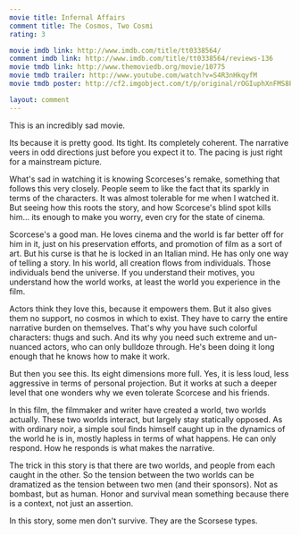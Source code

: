 ```yaml
---
movie title: Infernal Affairs
comment title: The Cosmos, Two Cosmi
rating: 3

movie imdb link: http://www.imdb.com/title/tt0338564/
comment imdb link: http://www.imdb.com/title/tt0338564/reviews-136
movie tmdb link: http://www.themoviedb.org/movie/10775
movie tmdb trailer: http://www.youtube.com/watch?v=S4R3nHkqyfM
movie tmdb poster: http://cf2.imgobject.com/t/p/original/rOGIuphXnFMS8PFQHo7vHOR3W5I.jpg

layout: comment
---
```


This is an incredibly sad movie.

Its because it is pretty good. Its tight. Its completely coherent. The narrative veers in odd directions just before you expect it to. The pacing is just right for a mainstream picture.

What's sad in watching it is knowing Scorceses's remake, something that follows this very closely. People seem to like the fact that its sparkly in terms of the characters. It was almost tolerable for me when I watched it. But seeing how this roots the story, and how Scorcese's blind spot kills him... its enough to make you worry, even cry for the state of cinema.

Scorcese's a good man. He loves cinema and the world is far better off for him in it, just on his preservation efforts, and promotion of film as a sort of art. But his curse is that he is locked in an Italian mind. He has only one way of telling a story. In his world, all creation flows from individuals. Those individuals bend the universe. If you understand their motives, you understand how the world works, at least the world you experience in the film.

Actors think they love this, because it empowers them. But it also gives them no support, no cosmos in which to exist. They have to carry the entire narrative burden on themselves. That's why you have such colorful characters: thugs and such. And its why you need such extreme and un- nuanced actors, who can only bulldoze through. He's been doing it long enough that he knows how to make it work.

But then you see this. Its eight dimensions more full. Yes, it is less loud, less aggressive in terms of personal projection. But it works at such a deeper level that one wonders why we even tolerate Scorcese and his friends. 

In this film, the filmmaker and writer have created a world, two worlds actually. These two worlds interact, but largely stay statically opposed. As with ordinary noir, a simple soul finds himself caught up in the dynamics of the world he is in, mostly hapless in terms of what happens. He can only respond. How he responds is what makes the narrative.

The trick in this story is that there are two worlds, and people from each caught in the other. So the tension between the two worlds can be dramatized as the tension between two men (and their sponsors). Not as bombast, but as human. Honor and survival mean something because there is a context, not just an assertion.

In this story, some men don't survive. They are the Scorsese types.